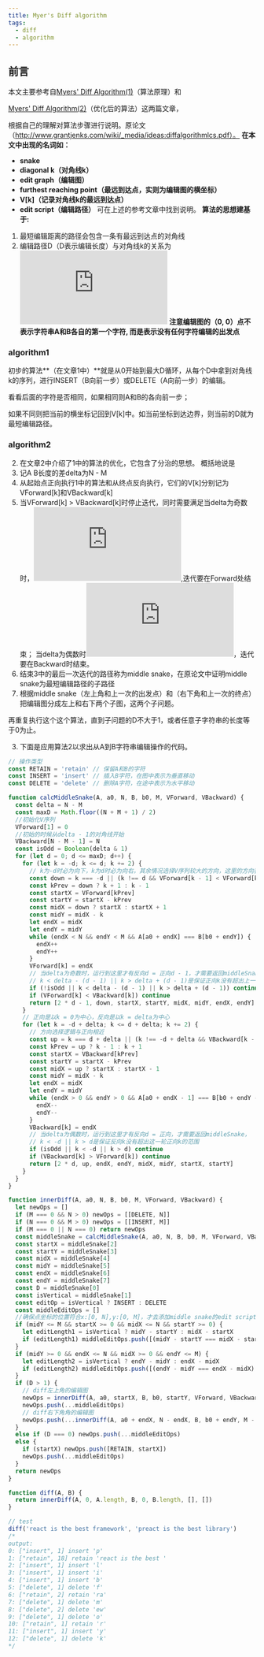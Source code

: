 ```yaml
---
title: Myer's Diff algorithm
tags:
  - diff
  - algorithm
---
```

## 前言
本文主要参考自[Myers' Diff Algorithm(1)](http://simplygenius.net/Article/DiffTutorial1)（算法原理）和

[Myers' Diff Algorithm(2)](http://simplygenius.net/Article/DiffTutorial2)（优化后的算法）这两篇文章，

根据自己的理解对算法步骤进行说明。原论文（http://www.grantjenks.com/wiki/_media/ideas:diffalgorithmlcs.pdf）。
**在本文中出现的名词如：**
  * **snake**
  * **diagonal k（对角线k）**
  * **edit graph（编辑图）**
  * **furthest reaching point（最远到达点，实则为编辑图的横坐标）**
  * **V\[k\]（记录对角线k的最远到达点）**
  * **edit script（编辑路径）**
可在上述的参考文章中找到说明。
**算法的思想建基于:**
  1. 最短编辑距离的路径会包含一条有最远到达点的对角线
  2. 编辑路径D（D表示编辑长度）与对角线k的关系为![](https://latex.codecogs.com/gif.latex?k%20%5Cin%20%5B-D%2C-D%20&plus;%202%2C...%2CD%5D)
**注意编辑图的（0, 0）点不表示字符串A和B各自的第一个字符, 而是表示没有任何字符编辑的出发点**

### algorithm1
初步的算法**（在文章1中）**就是从0开始到最大D循环，从每个D中拿到对角线k的序列，进行INSERT（B向前一步）或DELETE（A向前一步）的编辑。

看看后面的字符是否相同，如果相同则A和B的各向前一步；

如果不同则把当前的横坐标记回到V[k]中。如当前坐标到达边界，则当前的D就为最短编辑路径。

### algorithm2
2. 在文章2中介绍了1中的算法的优化，它包含了分治的思想。
概括地说是
  1. 记A B长度的差delta为N - M
  2. 从起始点正向执行1中的算法和从终点反向执行，它们的V[k]分别记为VForward[k]和VBackward[k]
  3. 当VForward[k] > VBackward[k]时停止迭代，同时需要满足当delta为奇数时，![](https://latex.codecogs.com/gif.latex?D_%7Bbackward%7D%20%3D%20D_%7Bforward%7D%20-%201),迭代要在Forward处结束；
  当delta为偶数时![](https://latex.codecogs.com/gif.latex?D_%7Bbackward%7D%20%3D%20D_%7Bforward%7D%20)，迭代要在Backward时结束。
  4. 结束3中的最后一次迭代的路径称为middle snake，在原论文中证明middle snake为最短编辑路径的子路径
  5. 根据middle snake（左上角和上一次的出发点）和（右下角和上一次的终点）把编辑图分成左上和右下两个子图，这两个子问题。

  再重复执行这个这个算法，直到子问题的D不大于1，或者任意子字符串的长度等于0为止。

3. 下面是应用算法2以求出从A到B字符串编辑操作的代码。
```javascript
// 操作类型
const RETAIN = 'retain' // 保留A和B的字符
const INSERT = 'insert' // 插入B字符，在图中表示为垂直移动
const DELETE = 'delete' // 删除A字符，在途中表示为水平移动

function calcMiddleSnake(A, a0, N, B, b0, M, VForward, VBackward) {
  const delta = N - M
  const maxD = Math.floor((N + M + 1) / 2)
  //初始化V序列
  VForward[1] = 0
  //初始的时候从delta - 1的对角线开始
  VBackward[N - M - 1] = N
  const isOdd = Boolean(delta & 1)
  for (let d = 0; d <= maxD; d++) {
    for (let k = -d; k <= d; k += 2) {
      // k为-d时必为向下，k为d时必为向右，其余情况选择V序列较大的方向，这里的方向表示从Kprev到K
      const down = k === -d || (k !== d && VForward[k - 1] < VForward[k + 1])
      const kPrev = down ? k + 1 : k - 1
      const startX = VForward[kPrev]
      const startY = startX - kPrev
      const midX = down ? startX : startX + 1
      const midY = midX - k
      let endX = midX
      let endY = midY
      while (endX < N && endY < M && A[a0 + endX] === B[b0 + endY]) {
        endX++
        endY++
      }
      VForward[k] = endX
      // 当delta为奇数时，运行到这里才有反向d = 正向d - 1，才需要返回middleSnake，
      // k < delta - (d - 1) || k > delta + (d - 1)是保证正向k没有超出上一轮反向k的范围
      if (!isOdd || k < delta - (d - 1) || k > delta + (d - 1)) continue
      if (VForward[k] < VBackward[k]) continue
      return [2 * d - 1, down, startX, startY, midX, midY, endX, endY]
    }
    // 正向是以k = 0为中心，反向是以k = delta为中心
    for (let k = -d + delta; k <= d + delta; k += 2) {
      // 方向选择逻辑与正向相近
      const up = k === d + delta || (k !== -d + delta && VBackward[k - 1] < VBackward[k + 1])
      const kPrev = up ? k - 1 : k + 1
      const startX = VBackward[kPrev]
      const startY = startX - kPrev
      const midX = up ? startX : startX - 1
      const midY = midX - k
      let endX = midX
      let endY = midY
      while (endX > 0 && endY > 0 && A[a0 + endX - 1] === B[b0 + endY - 1]) {
        endX--
        endY--
      }
      VBackward[k] = endX
      // 当delta为偶数时，运行到这里才有反向d = 正向，才需要返回middleSnake，
      // k < -d || k > d是保证反向k没有超出这一轮正向k的范围
      if (isOdd || k < -d || k > d) continue
      if (VBackward[k] > VForward[k]) continue
      return [2 * d, up, endX, endY, midX, midY, startX, startY]
    }
  }
}

function innerDiff(A, a0, N, B, b0, M, VForward, VBackward) {
  let newOps = []
  if (M === 0 && N > 0) newOps = [[DELETE, N]]
  if (N === 0 && M > 0) newOps = [[INSERT, M]]
  if (M === 0 || N === 0) return newOps
  const middleSnake = calcMiddleSnake(A, a0, N, B, b0, M, VForward, VBackward)
  const startX = middleSnake[2]
  const startY = middleSnake[3]
  const midX = middleSnake[4]
  const midY = middleSnake[5]
  const endX = middleSnake[6]
  const endY = middleSnake[7]
  const D = middleSnake[0]
  const isVertical = middleSnake[1]
  const editOp = isVertical ? INSERT : DELETE
  const middleEditOps = []
  //确保点坐标的位置符合x:[0, N],y:[0, M]，才去添加middle snake的edit script
  if (midY <= M && startX >= 0 && midX <= N && startY >= 0) {
    let editLength1 = isVertical ? midY - startY : midX - startX
    if (editLength1) middleEditOps.push([(midY - startY === midX - startX) ? RETAIN : editOp, editLength1])
  }
  if (midY >= 0 && endX <= N && midX >= 0 && endY <= M) {
    let editLength2 = isVertical ? endY - midY : endX - midX
    if (editLength2) middleEditOps.push([(endY - midY === endX - midX) ? RETAIN : editOp, editLength2])
  }
  if (D > 1) {
    // diff左上角的编辑图
    newOps = innerDiff(A, a0, startX, B, b0, startY, VForward, VBackward)
    newOps.push(...middleEditOps)
    // diff右下角角的编辑图
    newOps.push(...innerDiff(A, a0 + endX, N - endX, B, b0 + endY, M - endY, VForward, VBackward))
  }
  else if (D === 0) newOps.push(...middleEditOps)
  else {
    if (startX) newOps.push([RETAIN, startX])
    newOps.push(...middleEditOps)
  }
  return newOps
}

function diff(A, B) {
  return innerDiff(A, 0, A.length, B, 0, B.length, [], [])
}

// test
diff('react is the best framework', 'preact is the best library')
/*
output:
0: ["insert", 1] insert 'p'
1: ["retain", 18] retain 'react is the best '
2: ["insert", 1] insert 'l'
3: ["insert", 1] insert 'i'
4: ["insert", 1] insert 'b'
5: ["delete", 1] delete 'f'
6: ["retain", 2] retain 'ra'
7: ["delete", 1] delete 'm'
8: ["delete", 2] delete 'ew'
9: ["delete", 1] delete 'o'
10: ["retain", 1] retain 'r'
11: ["insert", 1] insert 'y'
12: ["delete", 1] delete 'k'
*/
```